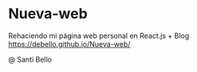 # Nueva-web
Rehaciendo mi página web personal en React.js + Blog
https://debello.github.io/Nueva-web/

@ Santi Bello
